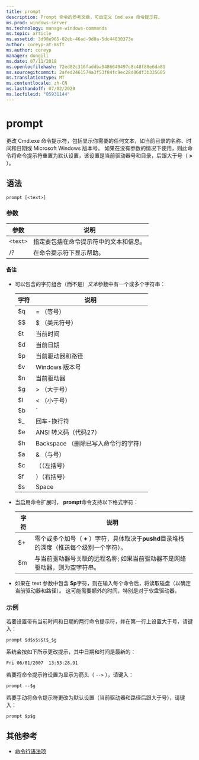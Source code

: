 ```yaml
---
title: prompt
description: Prompt 命令的参考文章，可自定义 Cmd.exe 命令提示符。
ms.prod: windows-server
ms.technology: manage-windows-commands
ms.topic: article
ms.assetid: 3d98e965-02eb-46ad-9d0a-5dc44830373e
author: coreyp-at-msft
ms.author: coreyp
manager: dongill
ms.date: 07/11/2018
ms.openlocfilehash: 72ed82c316faddba9486649497c8c48f88e6da81
ms.sourcegitcommit: 2afed2461574a3f53f84fc9ec28d86df3b335685
ms.translationtype: MT
ms.contentlocale: zh-CN
ms.lasthandoff: 07/02/2020
ms.locfileid: "85931144"
---
```

# <a name="prompt"></a>prompt

更改 Cmd.exe 命令提示符，包括显示你需要的任何文本，如当前目录的名称、时间和日期或 Microsoft Windows 版本号。 如果在没有参数的情况下使用，则此命令将命令提示符重置为默认设置，该设置是当前驱动器号和目录，后跟大于号（ **>** ）。

## <a name="syntax"></a>语法

```
prompt [<text>]
```

### <a name="parameters"></a>参数

| 参数 | 说明 |
|--|--|
| `<text>` | 指定要包括在命令提示符中的文本和信息。 |
| /? | 在命令提示符下显示帮助。 |

#### <a name="remarks"></a>备注

- 可以包含的字符组合（而不是）*文本*参数中有一个或多个字符串：

    | 字符 | 说明 |
    |--|--|
    | $q | = （等号） |
    | $$ | $ （美元符号） |
    | $t | 当前时间 |
    | $d | 当前日期 |
    | $p | 当前驱动器和路径 |
    | $v | Windows 版本号 |
    | $n | 当前驱动器 |
    | $g | > （大于号） |
    | $l | < （小于号） |
    | $b | `|`（管道符号） |
    | $_ | 回车-换行符 |
    | $e | ANSI 转义码（代码27） |
    | $h | Backspace （删除已写入命令行的字符） |
    | $a | & （与号） |
    | $c | （（左括号） |
    | $f | ）（右括号） |
    | $s | Space |

- 当启用命令扩展时， **prompt**命令支持以下格式字符：

    | 字符 | 说明 |
    |--|--|
    | $+ | 零个或多个加号（ **+** ）字符，具体取决于**pushd**目录堆栈的深度（推送每个级别一个字符）。 |
    | $m | 与当前驱动器号关联的远程名称; 如果当前驱动器不是网络驱动器，则为空字符串。 |

- 如果在 text 参数中包含 **$p**字符，则在输入每个命令后，将读取磁盘（以确定当前驱动器和路径）。 这可能需要额外的时间，特别是对于软盘驱动器。

### <a name="examples"></a>示例

若要设置带有当前时间和日期的两行命令提示符，并在第一行上设置大于号，请键入：

```
prompt $d$s$s$t$_$g
```

系统会按如下所示更改提示，其中日期和时间是最新的：

```
Fri 06/01/2007  13:53:28.91
```

若要将命令提示符设置为显示为箭头（ `-->` ），请键入：

```
prompt --$g
```

若要手动将命令提示符更改为默认设置（当前驱动器和路径后跟大于号），请键入：

```
prompt $p$g
```

## <a name="additional-references"></a>其他参考

- [命令行语法项](command-line-syntax-key.md)
